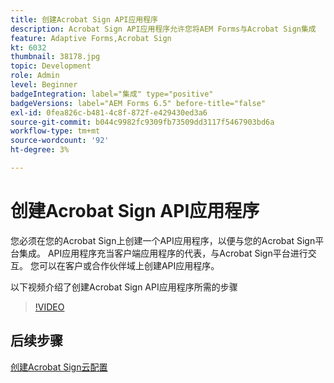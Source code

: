 ```yaml
---
title: 创建Acrobat Sign API应用程序
description: Acrobat Sign API应用程序允许您将AEM Forms与Acrobat Sign集成
feature: Adaptive Forms,Acrobat Sign
kt: 6032
thumbnail: 38178.jpg
topic: Development
role: Admin
level: Beginner
badgeIntegration: label="集成" type="positive"
badgeVersions: label="AEM Forms 6.5" before-title="false"
exl-id: 0fea826c-b481-4c8f-872f-e429430ed3a6
source-git-commit: b044c9982fc9309fb73509dd3117f5467903bd6a
workflow-type: tm+mt
source-wordcount: '92'
ht-degree: 3%

---
```


# 创建Acrobat Sign API应用程序

您必须在您的Acrobat Sign上创建一个API应用程序，以便与您的Acrobat Sign平台集成。 API应用程序充当客户端应用程序的代表，与Acrobat Sign平台进行交互。 您可以在客户或合作伙伴域上创建API应用程序。

以下视频介绍了创建Acrobat Sign API应用程序所需的步骤

>[!VIDEO](https://video.tv.adobe.com/v/38178?quality=12&learn=on)

## 后续步骤

[创建Acrobat Sign云配置](./create-adobe-sign-cloud-configuration.md)